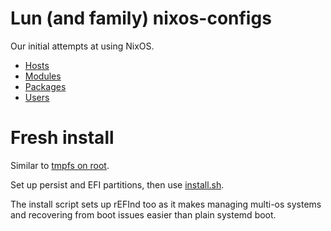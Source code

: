 # Lun (and family) nixos-configs

Our initial attempts at using NixOS.

- [Hosts](hosts/)
- [Modules](modules/)
- [Packages](packages/)
- [Users](users/)

# Fresh install

Similar to [tmpfs on root](https://elis.nu/blog/2020/05/nixos-tmpfs-as-root/).

Set up persist and EFI partitions, then use [install.sh](scripts/install.sh).

The install script sets up rEFInd too as it makes managing multi-os systems and recovering from boot issues easier than plain systemd boot.
